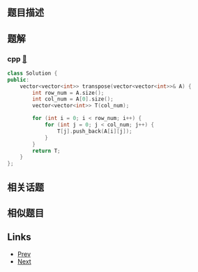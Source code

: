 
# [](https://leetcode-cn.com/problems/transpose-matrix)

## 题目描述



## 题解

### cpp [🔗](transpose-matrix.cpp) 
```cpp
class Solution {
public:
    vector<vector<int>> transpose(vector<vector<int>>& A) {
        int row_num = A.size();
        int col_num = A[0].size();
        vector<vector<int>> T(col_num);

        for (int i = 0; i < row_num; i++) {
            for (int j = 0; j < col_num; j++) {
                T[j].push_back(A[i][j]);
            }
        }
        return T;
    }
};
```


## 相关话题



## 相似题目



## Links

- [Prev](../lemonade-change/README.md) 
- [Next](../binary-gap/README.md) 

